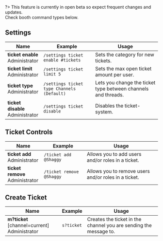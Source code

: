 ?> This feature is currently in open beta so expect frequent changes and updates.<br>Check booth command types below.

## Settings
<!-- tabs:start -->
<!-- tab:Slash Commands -->
Name              | Example           | Usage                                                                         
 ---------------- | ----------------- | ----------------------------------------------------------------------------- 
**ticket enable** <br><span class="user-permissions">Administrator</span> | `/settings ticket enable #tickets` | Sets the category for new tickets.
**ticket limit** <br><span class="user-permissions">Administrator</span> | `/settings ticket limit 5` | Sets the max open ticket amount per user.
**ticket type** <br><span class="user-permissions">Administrator</span> | `/settings ticket type Channels (Default)` | Lets you change the ticket type between channels and threads.
**ticket disable** <br><span class="user-permissions">Administrator</span> | `/settings ticket disable` | Disables the ticket-system.
<!-- tabs:end -->


## Ticket Controls
<!-- tabs:start -->
<!-- tab:Slash Commands -->
Name              | Example           | Usage                                                                         
 ---------------- | ----------------- | ----------------------------------------------------------------------------- 
**ticket add** <br><span class="user-permissions">Administrator</span> | `/ticket add @Shaggy` | Allows you to add users and/or roles in a ticket.
**ticket remove** <br><span class="user-permissions">Administrator</span> | `/ticket remove @Shaggy` | Allows you to remove users and/or roles in a ticket.
<!-- tabs:end -->


## Create Ticket
<!-- tabs:start -->
<!-- tab:Prefix Commands -->
Name              | Example           | Usage                                                                         
 ---------------- | ----------------- | ----------------------------------------------------------------------------- 
**m?ticket** [channel=current]<br><span class="user-permissions">Administrator</span> | `s?ticket` | Creates the ticket in the channel you are sending the message to.
<!-- tabs:end -->
